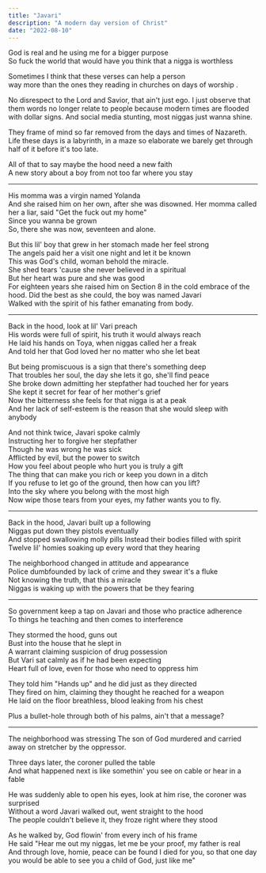 ```yaml
---
title: "Javari"
description: "A modern day version of Christ"
date: "2022-08-10"
---
```



God is real and he using me for a bigger purpose  
So fuck the world that would have you think that a nigga is  worthless

Sometimes I think that these verses can help a person  
way more than the ones they reading in churches on days of worship .

No disrespect to the Lord and Savior, that ain't just ego. I just observe that them words no longer relate to people because  modern times are flooded with dollar signs.
And social media stunting, most niggas just wanna shine.

They frame of mind so far removed from the days and times of Nazareth. Life these days is a labyrinth, in a maze so elaborate we barely get through half of it before it's too late.

All of that to say maybe the hood need a new faith  
A new story about a boy from not too far where you stay

---


His momma was a virgin named Yolanda  
And she raised him on her own, after she was disowned. 
Her momma called her a liar, said "Get the fuck out my home"  
Since you wanna be grown  
So, there she was now, seventeen and alone.

But this lil' boy that grew in her stomach made her feel strong  
The angels paid her a visit one night and let it be known  
This was God's child, woman behold the miracle.  
She shed tears 'cause she never believed in a spiritual  
But her heart was pure and she was good  
For eighteen years she raised him on Section 8 in the cold embrace of the hood. 
Did the best as she could, the boy was named Javari  
Walked with the spirit of his father emanating from body.

---

Back in the hood, look at lil' Vari preach  
His words were full of spirit, his truth it would always reach  
He laid his hands on Toya, when niggas called her a freak  
And told her that God loved her no matter who she let beat

But being promiscuous is a sign that there's something deep  
That troubles her soul, the day she lets it go, she'll find peace  
She broke down admitting her stepfather had touched her for years  
She kept it secret for fear of her mother's grief  
Now the bitterness she feels for that nigga is at a peak  
And her lack of self-esteem is the reason that she would sleep with anybody

And not think twice, Javari spoke calmly  
Instructing her to forgive her stepfather  
Though he was wrong he was sick  
Afflicted by evil, but the power to switch  
How you feel about people who hurt you is truly a gift  
The thing that can make you rich or keep you down in a ditch  
If you refuse to let go of the ground, then how can you lift?  
Into the sky where you belong with the most high  
Now wipe those tears from your eyes, my father wants you to fly.

---

Back in the hood, Javari built up a following  
Niggas put down they pistols eventually  
And stopped swallowing molly pills Instead their bodies filled with spirit  
Twelve lil' homies soaking up every word that they hearing

The neighborhood changed in attitude and appearance  
Police dumbfounded by lack of crime and they swear it's a fluke  
Not knowing the truth, that this a miracle  
Niggas is waking up with the powers that be they fearing

---

So government keep a tap on Javari and those who practice adherence  
To things he teaching and then comes to interference

They stormed the hood, guns out  
Bust into the house that he slept in  
A warrant claiming suspicion of drug possession  
But Vari sat calmly as if he had been expecting  
Heart full of love, even for those who need to oppress him

They told him "Hands up" and he did just as they directed  
They fired on him, claiming they thought he reached for a weapon  
He laid on the floor breathless, blood leaking from his chest

Plus a bullet-hole through both of his palms, ain't that a message?

---

The neighborhood was stressing 
The son of God murdered and carried away on stretcher by the oppressor.

Three days later, the coroner pulled the table  
And what happened next is like somethin' you see on cable or hear in a fable

He was suddenly able to open his eyes, look at him rise, the coroner was surprised  
Without a word Javari walked out, went straight to the hood  
The people couldn't believe it, they froze right where they stood

As he walked by, God flowin' from every inch of his frame  
He said "Hear me out my niggas, let me be your proof, my father is real  
And through love, homie, peace can be found I died for you, so that one day you would be able to see you a child of God, just like me"